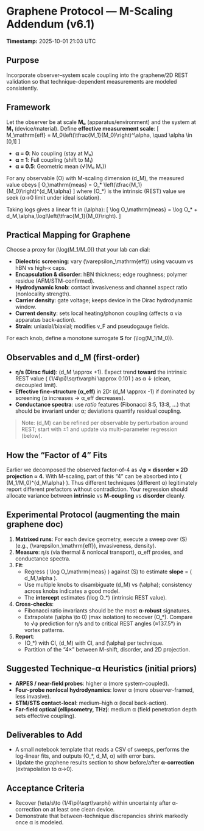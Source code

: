 # Graphene Protocol — M-Scaling Addendum (v6.1)
**Timestamp:** 2025-10-01 21:03 UTC

## Purpose
Incorporate observer–system scale coupling into the graphene/2D REST validation so that technique-dependent
measurements are modeled consistently.

## Framework
Let the observer be at scale **M₀** (apparatus/environment) and the system at **M₁** (device/material).
Define **effective measurement scale**:
\[
 M_\mathrm{eff} = M_0\left(\tfrac{M_1}{M_0}\right)^\alpha, \quad \alpha \in [0,1]
\]
- **α = 0**: No coupling (stay at M₀)
- **α = 1**: Full coupling (shift to M₁)
- **α = 0.5**: Geometric mean (√(M₀ M₁))

For any observable \(O\) with M-scaling dimension \(d_M\), the measured value obeys
\[
 O_\mathrm{meas} = O_* \left(\tfrac{M_1}{M_0}\right)^{d_M\,\alpha}
\]
where \(O_*\) is the intrinsic (REST) value we seek (α→0 limit under ideal isolation).

Taking logs gives a linear fit in \(\alpha\):
\[
 \log O_\mathrm{meas} = \log O_* + d_M\,\alpha\,\log\!\left(\tfrac{M_1}{M_0}\right).
\]

## Practical Mapping for Graphene
Choose a proxy for \(\log(M_1/M_0)\) that your lab can dial:
- **Dielectric screening**: vary \(\varepsilon_\mathrm{eff}\) using vacuum vs hBN vs high-κ caps.
- **Encapsulation & disorder**: hBN thickness; edge roughness; polymer residue (AFM/STM-confirmed).
- **Hydrodynamic knob**: contact invasiveness and channel aspect ratio (nonlocality strength).
- **Carrier density**: gate voltage; keeps device in the Dirac hydrodynamic window.
- **Current density**: sets local heating/phonon coupling (affects α via apparatus back-action).
- **Strain**: uniaxial/biaxial; modifies v_F and pseudogauge fields.

For each knob, define a monotone surrogate **S** for \(\log(M_1/M_0)\).

## Observables and d_M (first-order)
- **η/s (Dirac fluid)**: \(d_M \approx +1\). Expect trend **toward** the intrinsic REST value
  \( (1/4\pi)\sqrt\varphi \approx 0.101 \) as α ↓ (clean, decoupled limit).
- **Effective fine-structure (α_eff)** in 2D: \(d_M \approx -1\) if dominated by screening (α increases → α_eff decreases).
- **Conductance spectra**: use *ratio* features (Fibonacci 8:5, 13:8, …) that should be invariant under α;
  deviations quantify residual coupling.

> Note: \(d_M\) can be refined per observable by perturbation around REST; start with ±1
> and update via multi-parameter regression (below).

## How the “Factor of 4” Fits
Earlier we decomposed the observed factor-of-4 as
**√φ × disorder × 2D projection ≈ 4**.
With M-scaling, part of this “4” can be absorbed into \( (M_1/M_0)^{d_M\alpha} \).
Thus different techniques (different α) legitimately report different prefactors without contradiction.
Your regression should allocate variance between **intrinsic** vs **M-coupling** vs **disorder** cleanly.

## Experimental Protocol (augmenting the main graphene doc)
1. **Matrixed runs**: For each device geometry, execute a sweep over \(S\) (e.g., \(\varepsilon_\mathrm{eff}\), invasiveness, density).
2. **Measure**: η/s (via thermal & nonlocal transport), α_eff proxies, and conductance spectra.
3. **Fit**:
   - Regress \( \log O_\mathrm{meas} \) against \(S\) to estimate **slope** = \( d_M\,\alpha \).
   - Use multiple knobs to disambiguate \(d_M\) vs \(\alpha\); consistency across knobs indicates a good model.
   - The **intercept** estimates \(\log O_*\) (intrinsic REST value).
4. **Cross-checks**:
   - Fibonacci ratio invariants should be the most **α-robust** signatures.
   - Extrapolate \(\alpha \to 0\) (max isolation) to recover \(O_*\). Compare to √φ prediction for η/s and to critical REST angles (≈137.5°) in vortex patterns.
5. **Report**:
   - \(O_*\) with CI, \(d_M\) with CI, and \(\alpha\) per technique.
   - Partition of the “4×” between M-shift, disorder, and 2D projection.

## Suggested Technique-α Heuristics (initial priors)
- **ARPES / near-field probes**: higher α (more system-coupled).
- **Four-probe nonlocal hydrodynamics**: lower α (more observer-framed, less invasive).
- **STM/STS contact-local**: medium–high α (local back-action).
- **Far-field optical (ellipsometry, THz)**: medium α (field penetration depth sets effective coupling).

## Deliverables to Add
- A small notebook template that reads a CSV of sweeps, performs the log-linear fits, and outputs
  (O_*, d_M, α) with error bars.
- Update the graphene results section to show before/after **α-correction** (extrapolation to α→0).

## Acceptance Criteria
- Recover \(\eta/s\to (1/4\pi)\sqrt\varphi\) within uncertainty after α-correction on at least one clean device.
- Demonstrate that between-technique discrepancies shrink markedly once α is modeled.
